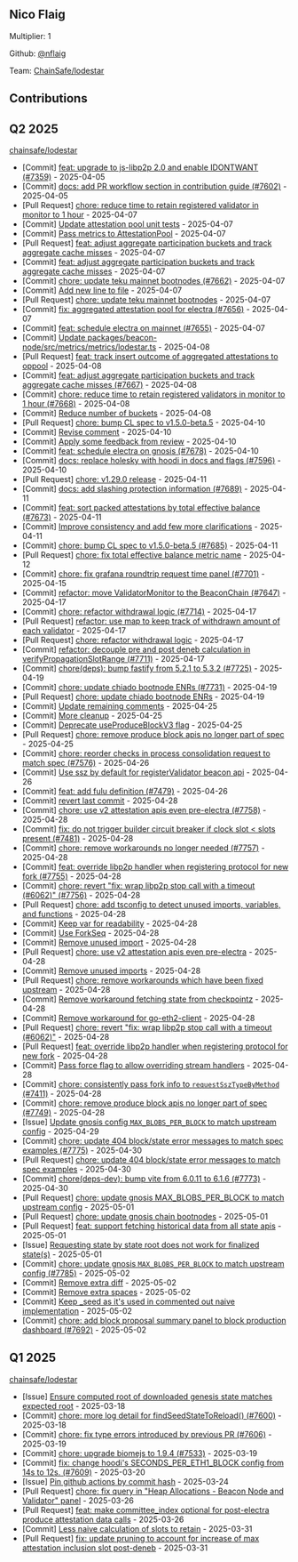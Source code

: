 
## Nico Flaig
Multiplier: 1

Github: [@nflaig](https://github.com/nflaig)

Team: [ChainSafe/lodestar](https://github.com/ChainSafe/lodestar/pulls?q=author%3Anflaig)

## Contributions

## Q2 2025


[chainsafe/lodestar](https://github.com/chainsafe/lodestar)
* [Commit] [feat: upgrade to js-libp2p 2.0 and enable IDONTWANT (#7359)](https://github.com/ChainSafe/lodestar/commit/bf6f3c9e5c92cd085ef37fa4ee21136a65cfa2d9) - 2025-04-05
* [Commit] [docs: add PR workflow section in contribution guide (#7602)](https://github.com/ChainSafe/lodestar/commit/30652b83f0de6205c01b64020a8f0d786b607c4a) - 2025-04-05
* [Pull Request] [chore: reduce time to retain registered validator in monitor to 1 hour](https://github.com/ChainSafe/lodestar/pull/7668) - 2025-04-07
* [Commit] [Update attestation pool unit tests](https://github.com/ChainSafe/lodestar/commit/2ab54ce0fbac5b82fb938f5beac9b87fccd16df9) - 2025-04-07
* [Commit] [Pass metrics to AttestationPool](https://github.com/ChainSafe/lodestar/commit/35f3184d2461c5b39134e8e76ae508d0b2ac5873) - 2025-04-07
* [Pull Request] [feat: adjust aggregate participation buckets and track aggregate cache misses](https://github.com/ChainSafe/lodestar/pull/7667) - 2025-04-07
* [Commit] [feat: adjust aggregate participation buckets and track aggregate cache misses](https://github.com/ChainSafe/lodestar/commit/9ba0c44fecc657efa766043b19d0d635ec3d0054) - 2025-04-07
* [Commit] [chore: update teku mainnet bootnodes (#7662)](https://github.com/ChainSafe/lodestar/commit/08715d4f0dcef21707082a01ca852dae34e29d8b) - 2025-04-07
* [Commit] [Add new line to file](https://github.com/ChainSafe/lodestar/commit/5d176913918168c52298a6a0c2793b11705814e5) - 2025-04-07
* [Pull Request] [chore: update teku mainnet bootnodes](https://github.com/ChainSafe/lodestar/pull/7662) - 2025-04-07
* [Commit] [fix: aggregated attestation pool for electra (#7656)](https://github.com/ChainSafe/lodestar/commit/5f4d26b46b1355e2583a7068a24db6d125c5e24b) - 2025-04-07
* [Commit] [feat: schedule electra on mainnet (#7655)](https://github.com/ChainSafe/lodestar/commit/87d367d9f7a8d6e548743a7fb65f13a0ca0d367d) - 2025-04-07
* [Commit] [Update packages/beacon-node/src/metrics/metrics/lodestar.ts](https://github.com/ChainSafe/lodestar/commit/1474a07f569b2636f6e3a135a79b016f33214da0) - 2025-04-08
* [Pull Request] [feat: track insert outcome of aggregated attestations to oppool](https://github.com/ChainSafe/lodestar/pull/7674) - 2025-04-08
* [Commit] [feat: adjust aggregate participation buckets and track aggregate cache misses (#7667)](https://github.com/ChainSafe/lodestar/commit/c76151c862556357381bcfae506e60520745df6b) - 2025-04-08
* [Commit] [chore: reduce time to retain registered validators in monitor to 1 hour (#7668)](https://github.com/ChainSafe/lodestar/commit/f87bd54721fef4941bda3abad22f81fb5e223fc5) - 2025-04-08
* [Commit] [Reduce number of buckets](https://github.com/ChainSafe/lodestar/commit/72d4eab822ea22b03c550fec3898a25cfce3fb37) - 2025-04-08
* [Pull Request] [chore: bump CL spec to v1.5.0-beta.5](https://github.com/ChainSafe/lodestar/pull/7685) - 2025-04-10
* [Commit] [Revise comment](https://github.com/ChainSafe/lodestar/commit/ef8a25bd6255b4d776b9f8531f45788290164b64) - 2025-04-10
* [Commit] [Apply some feedback from review](https://github.com/ChainSafe/lodestar/commit/0d65ddd106e332ddc6c65a08d648763e03e18bab) - 2025-04-10
* [Commit] [feat: schedule electra on gnosis (#7678)](https://github.com/ChainSafe/lodestar/commit/ac59affdb8679b7b13321b98344cc215d026efaa) - 2025-04-10
* [Commit] [docs: replace holesky with hoodi in docs and flags (#7596)](https://github.com/ChainSafe/lodestar/commit/9bc0958841e1fad8b0b49856df709bc02e8b1e33) - 2025-04-10
* [Pull Request] [chore: v1.29.0 release](https://github.com/ChainSafe/lodestar/pull/7690) - 2025-04-11
* [Commit] [docs: add slashing protection information (#7689)](https://github.com/ChainSafe/lodestar/commit/8aa1ad8d30da315d04efaa3dbfad9bdc23e5ccff) - 2025-04-11
* [Commit] [feat: sort packed attestations by total effective balance (#7673)](https://github.com/ChainSafe/lodestar/commit/a77957744c391134784242f2e23dfb4f45691f1f) - 2025-04-11
* [Commit] [Improve consistency and add few more clarifications](https://github.com/ChainSafe/lodestar/commit/e83155bed527703f740d03646d787ea24608f987) - 2025-04-11
* [Commit] [chore: bump CL spec to v1.5.0-beta.5 (#7685)](https://github.com/ChainSafe/lodestar/commit/c4068dc653d953b8b17e0142513ceef97b3c75b4) - 2025-04-11
* [Pull Request] [chore: fix total effective balance metric name](https://github.com/ChainSafe/lodestar/pull/7691) - 2025-04-12
* [Commit] [chore: fix grafana roundtrip request time panel (#7701)](https://github.com/ChainSafe/lodestar/commit/5ae1b18bae28a21ad05cef690a372e6ed9d7834e) - 2025-04-15
* [Commit] [refactor: move ValidatorMonitor to the BeaconChain (#7647)](https://github.com/ChainSafe/lodestar/commit/cdfdfec6ca53e1715cfe84e12ba3bb7e9d9023df) - 2025-04-17
* [Commit] [chore: refactor withdrawal logic (#7714)](https://github.com/ChainSafe/lodestar/commit/b42952860185b5db57fc69c63c320a80c5e07f9e) - 2025-04-17
* [Pull Request] [refactor: use map to keep track of withdrawn amount of each validator](https://github.com/ChainSafe/lodestar/pull/7715) - 2025-04-17
* [Pull Request] [chore: refactor withdrawal logic](https://github.com/ChainSafe/lodestar/pull/7714) - 2025-04-17
* [Commit] [refactor: decouple pre and post deneb calculation in verifyPropagationSlotRange (#7711)](https://github.com/ChainSafe/lodestar/commit/713062c1070ab1a6234d4203f3d86b37cad26356) - 2025-04-17
* [Commit] [chore(deps): bump fastify from 5.2.1 to 5.3.2 (#7725)](https://github.com/ChainSafe/lodestar/commit/8e915fe6fcd77d4e92a4905e57e0cb5fdff99f20) - 2025-04-19
* [Commit] [chore: update chiado bootnode ENRs (#7731)](https://github.com/ChainSafe/lodestar/commit/910e3848db4bfaa8338d03c6f32f851dc86baa1f) - 2025-04-19
* [Pull Request] [chore: update chiado bootnode ENRs](https://github.com/ChainSafe/lodestar/pull/7731) - 2025-04-19
* [Commit] [Update remaining comments](https://github.com/ChainSafe/lodestar/commit/a6355fd7d0afaeee1afe5e25cfccfc4126520f89) - 2025-04-25
* [Commit] [More cleanup](https://github.com/ChainSafe/lodestar/commit/17e6e594a6924386134832ebb1fd88ea1563405e) - 2025-04-25
* [Commit] [Deprecate useProduceBlockV3 flag](https://github.com/ChainSafe/lodestar/commit/4884de2c1380f322732ae36e910e7ccf81bd789d) - 2025-04-25
* [Pull Request] [chore: remove produce block apis no longer part of spec](https://github.com/ChainSafe/lodestar/pull/7749) - 2025-04-25
* [Commit] [chore: reorder checks in process consolidation request to match spec (#7576)](https://github.com/ChainSafe/lodestar/commit/8448e83b8130e9763d0d2b1fc9dc46b5de5bf805) - 2025-04-26
* [Commit] [Use ssz by default for registerValidator beacon api](https://github.com/ChainSafe/lodestar/commit/388e5dd55455d6d986f16f0c6abe005dee1b793d) - 2025-04-26
* [Commit] [feat: add fulu definition (#7479)](https://github.com/ChainSafe/lodestar/commit/929d0ea0221015e2f87247c68c727d585eb9cb67) - 2025-04-26
* [Commit] [revert last commit](https://github.com/ChainSafe/lodestar/commit/60439badfcbd0a97c5f41a538b2f70cf40845f10) - 2025-04-28
* [Commit] [chore: use v2 attestation apis even pre-electra (#7758)](https://github.com/ChainSafe/lodestar/commit/9f1d8d65fd688b8bd620f226a3af006e409030fc) - 2025-04-28
* [Commit] [fix: do not trigger builder circuit breaker if clock slot < slots present (#7481)](https://github.com/ChainSafe/lodestar/commit/6dd10cbe48f61cf53e1cf01404d8b96386736df5) - 2025-04-28
* [Commit] [chore: remove workarounds no longer needed (#7757)](https://github.com/ChainSafe/lodestar/commit/7faa7737660fab6bb919bb507eefd5778cf36eec) - 2025-04-28
* [Commit] [feat: override libp2p handler when registering protocol for new fork (#7755)](https://github.com/ChainSafe/lodestar/commit/ca68d9a61ab44f6aa35a89cb9e12ec6b13e8257b) - 2025-04-28
* [Commit] [chore: revert "fix: wrap libp2p stop call with a timeout (#6062)" (#7756)](https://github.com/ChainSafe/lodestar/commit/2f79f78ee3eb859d110b3663e839c1eed0975d19) - 2025-04-28
* [Pull Request] [chore: add tsconfig to detect unused imports, variables, and functions](https://github.com/ChainSafe/lodestar/pull/7759) - 2025-04-28
* [Commit] [Keep var for readability](https://github.com/ChainSafe/lodestar/commit/0ab2ab5446818d1ae59bffed1bf95b84e4f15bf4) - 2025-04-28
* [Commit] [Use ForkSeq](https://github.com/ChainSafe/lodestar/commit/f15b8d4d5c7aa56378b2a4157481913637743911) - 2025-04-28
* [Commit] [Remove unused import](https://github.com/ChainSafe/lodestar/commit/391d86f4757e36c2f950d45803da101b91d9a4cd) - 2025-04-28
* [Pull Request] [chore: use v2 attestation apis even pre-electra](https://github.com/ChainSafe/lodestar/pull/7758) - 2025-04-28
* [Commit] [Remove unused imports](https://github.com/ChainSafe/lodestar/commit/2b3f8da30a1d8f134772a68e52021abf7b6e72f6) - 2025-04-28
* [Pull Request] [chore: remove workarounds which have been fixed upstream](https://github.com/ChainSafe/lodestar/pull/7757) - 2025-04-28
* [Commit] [Remove workaround fetching state from checkpointz](https://github.com/ChainSafe/lodestar/commit/f206bb2f0866d98067877ee4d213a9c52adb5312) - 2025-04-28
* [Commit] [Remove workaround for go-eth2-client](https://github.com/ChainSafe/lodestar/commit/64c9625b98eb47689779889756fdad1f61f32f31) - 2025-04-28
* [Pull Request] [chore: revert "fix: wrap libp2p stop call with a timeout (#6062)"](https://github.com/ChainSafe/lodestar/pull/7756) - 2025-04-28
* [Pull Request] [feat: override libp2p handler when registering protocol for new fork](https://github.com/ChainSafe/lodestar/pull/7755) - 2025-04-28
* [Commit] [Pass force flag to allow overriding stream handlers](https://github.com/ChainSafe/lodestar/commit/eb850bd1d7ab9a8c8f1da12f6612c3e97fd1673c) - 2025-04-28
* [Commit] [chore: consistently pass fork info to `requestSszTypeByMethod` (#7411)](https://github.com/ChainSafe/lodestar/commit/418e81ef2da243a6ee236bb0abf45ac45ff1f7e0) - 2025-04-28
* [Commit] [chore: remove produce block apis no longer part of spec (#7749)](https://github.com/ChainSafe/lodestar/commit/27301c36341c7df70fad349993da7116ec4e7115) - 2025-04-28
* [Issue] [Update gnosis config `MAX_BLOBS_PER_BLOCK` to match upstream config](https://github.com/ChainSafe/lodestar/issues/7765) - 2025-04-29
* [Commit] [chore: update 404 block/state error messages to match spec examples (#7775)](https://github.com/ChainSafe/lodestar/commit/408033e17f08a64416a6cbb74eaa85a74113edce) - 2025-04-30
* [Pull Request] [chore: update 404 block/state error messages to match spec examples](https://github.com/ChainSafe/lodestar/pull/7775) - 2025-04-30
* [Commit] [chore(deps-dev): bump vite from 6.0.11 to 6.1.6 (#7773)](https://github.com/ChainSafe/lodestar/commit/8b760330e7cbb8c6f4b9304ae0f4da8813879cf2) - 2025-04-30
* [Pull Request] [chore: update gnosis MAX_BLOBS_PER_BLOCK to match upstream config](https://github.com/ChainSafe/lodestar/pull/7785) - 2025-05-01
* [Pull Request] [chore: update gnosis chain bootnodes](https://github.com/ChainSafe/lodestar/pull/7784) - 2025-05-01
* [Pull Request] [feat: support fetching historical data from all state apis](https://github.com/ChainSafe/lodestar/pull/7781) - 2025-05-01
* [Issue] [Requesting state by state root does not work for finalized state(s)](https://github.com/ChainSafe/lodestar/issues/7780) - 2025-05-01
* [Commit] [chore: update gnosis `MAX_BLOBS_PER_BLOCK` to match upstream config (#7785)](https://github.com/ChainSafe/lodestar/commit/185bc833d090b4e01bde85caa12a18154744e7f3) - 2025-05-02
* [Commit] [Remove extra diff](https://github.com/ChainSafe/lodestar/commit/8bfa9b5d956deb04b23d942c62784d63c4b9cee9) - 2025-05-02
* [Commit] [Remove extra spaces](https://github.com/ChainSafe/lodestar/commit/14a5c5b458ae68d59f316ee28fca00efd8424209) - 2025-05-02
* [Commit] [Keep _seed as it's used in commented out naive implementation](https://github.com/ChainSafe/lodestar/commit/e7ca873148a42b6f5823fd529a8a16e84f3762a6) - 2025-05-02
* [Commit] [chore: add block proposal summary panel to block production dashboard (#7692)](https://github.com/ChainSafe/lodestar/commit/30d888c61292cbd19f49f062e77c6e2b4f62dde1) - 2025-05-02
## Q1 2025

[chainsafe/lodestar](https://github.com/chainsafe/lodestar)
* [Issue] [Ensure computed root of downloaded genesis state matches expected root](https://github.com/ChainSafe/lodestar/issues/7601) - 2025-03-18
* [Commit] [chore: more log detail for findSeedStateToReload() (#7600)](https://github.com/ChainSafe/lodestar/commit/d9bd50bec27ae0ea9d293330c6afed5b7b2e5014) - 2025-03-18
* [Commit] [chore: fix type errors introduced by previous PR (#7606)](https://github.com/ChainSafe/lodestar/commit/a78dbc96dddeac176494463e06ac199079b536ec) - 2025-03-19
* [Commit] [chore: upgrade biomejs to 1.9.4 (#7533)](https://github.com/ChainSafe/lodestar/commit/23195c050b0fd4d4bd48f984f6709a4aec251349) - 2025-03-19
* [Commit] [fix: change hoodi's SECONDS_PER_ETH1_BLOCK config from 14s to 12s. (#7609)](https://github.com/ChainSafe/lodestar/commit/656eef3b16ac8b929826781b0d52f992953a0787) - 2025-03-20
* [Issue] [Pin github actions by commit hash](https://github.com/ChainSafe/lodestar/issues/7618) - 2025-03-24
* [Pull Request] [chore: fix query in "Heap Allocations - Beacon Node and Validator" panel](https://github.com/ChainSafe/lodestar/pull/7627) - 2025-03-26
* [Pull Request] [feat: make committee_index optional for post-electra produce attestation data calls](https://github.com/ChainSafe/lodestar/pull/7626) - 2025-03-26
* [Commit] [Less naive calculation of slots to retain](https://github.com/ChainSafe/lodestar/commit/ac76de2c5a581a59bf6bd75a9dfab95aa99352a5) - 2025-03-31
* [Pull Request] [fix: update pruning to account for increase of max attestation inclusion slot post-deneb](https://github.com/ChainSafe/lodestar/pull/7636) - 2025-03-31

